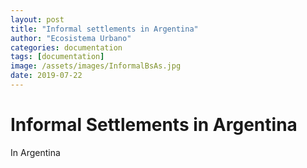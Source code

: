 ```yaml
---
layout: post
title: "Informal settlements in Argentina"
author: "Ecosistema Urbano"
categories: documentation
tags: [documentation]
image: /assets/images/InformalBsAs.jpg
date: 2019-07-22
---
```


# Informal Settlements in Argentina

In Argentina
